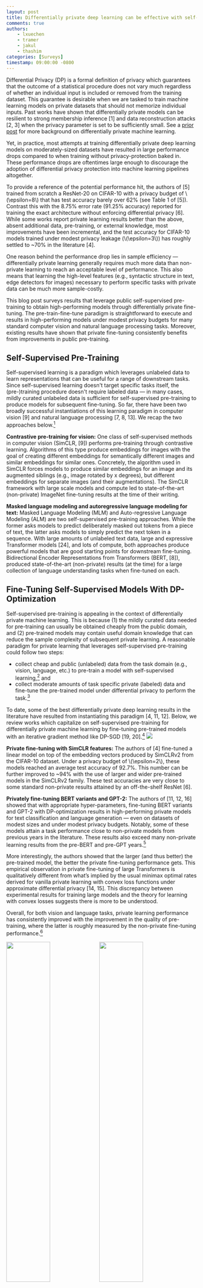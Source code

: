 ```yaml
---
layout: post
title: Differentially private deep learning can be effective with self-supervised models
comments: true
authors: 
    - lxuechen
    - tramer
    - jakul
    - thashim
categories: [Surveys]
timestamp: 09:00:00 -0800
---
```


Differential Privacy (DP) is a formal definition of privacy which guarantees that the outcome of a statistical procedure does not vary much regardless of whether an individual input is included or removed from the training dataset. 
This guarantee is desirable when we are tasked to train machine learning models on private datasets that should not memorize individual inputs. 
Past works have shown that differentially private models can be resilient to strong membership inference [1] and data reconstruction attacks [2, 3] when the privacy parameter is set to be sufficiently small. 
See a [prior post](https://differentialprivacy.org/how-to-deploy-ml-with-dp/) for more background on differentially private machine learning.

Yet, in practice, most attempts at training differentially private deep learning models on moderately-sized datasets have resulted in large performance drops compared to when training without privacy-protection baked in. 
These performance drops are oftentimes large enough to discourage the adoption of differential privacy protection into machine learning pipelines altogether. 

To provide a reference of the potential performance hit, the authors of [5] trained from scratch a ResNet-20 on CIFAR-10 with a privacy budget of \\\(\epsilon=8\\\) that has test accuracy barely over 62% (see Table 1 of [5]). 
Contrast this with the 8.75% error rate (91.25% accuracy) reported for training the exact architecture without enforcing differential privacy [6]. 
While some works report private learning results better than the above, absent additional data, pre-training, or external knowledge, most improvements have been incremental, and the test accuracy for CIFAR-10 models trained under modest privacy leakage (\\\(\epsilon=3\\\)) has roughly settled to ~70% in the literature [4]. 

One reason behind the performance drop lies in sample efficiency — differentially private learning generally requires much more data than non-private learning to reach an acceptable level of performance. 
This also means that learning the high-level features (e.g., syntactic structure in text, edge detectors for images) necessary to perform specific tasks with private data can be much more sample-costly. 

This blog post surveys results that leverage public self-supervised pre-training to obtain high-performing models through differentially private fine-tuning.
The pre-train-fine-tune paradigm is straightforward to execute and results in high-performing models under modest privacy budgets for many standard computer vision and natural language processing tasks. 
Moreover, existing results have shown that private fine-tuning consistently benefits from improvements in public pre-training. 

## Self-Supervised Pre-Training

Self-supervised learning is a paradigm which leverages unlabeled data to learn representations that can be useful for a range of downstream tasks.
Since self-supervised learning doesn't target specific tasks itself, 
the (pre-)training procedure doesn't require labeled data — in many cases, mildly curated unlabeled data is sufficient for self-supervised pre-training to produce models for subsequent fine-tuning. 
So far, there have been two broadly successful instantiations of this learning paradigm in computer vision [9] and natural language processing [7, 8, 13]. 
We recap the two approaches below.[^1]

**Contrastive pre-training for vision:** 
One class of self-supervised methods in computer vision (SimCLR, [9]) performs pre-training through contrastive learning. 
Algorithms of this type produce embeddings for images with the goal of creating different embeddings for semantically different images and similar embeddings for similar ones. 
Concretely, the algorithm used in SimCLR forces models to produce similar embeddings for an image and its augmented siblings (e.g., image rotated by x degrees), but different embeddings for separate images (and their augmentations). 
The SimCLR framework with large scale models and compute led to state-of-the-art (non-private) ImageNet fine-tuning results at the time of their writing. 

**Masked language modeling and autoregressive language modeling for text:** 
Masked Language Modeling (MLM) and Auto-regressive Language Modeling (ALM) are two self-supervised pre-training approaches. 
While the former asks models to predict deliberately masked out tokens from a piece of text, the latter asks models to simply predict the next token in a sequence. 
With large amounts of unlabeled text data, large and expressive Transformer models [24], and lots of compute, both approaches produce powerful models that are good starting points for downstream fine-tuning. 
Bidirectional Encoder Representations from Transformers (BERT, [8]), produced state-of-the-art (non-private) results (at the time) for a large collection of language understanding tasks when fine-tuned on each. 

## Fine-Tuning Self-Supervised Models With DP-Optimization
Self-supervised pre-training is appealing in the context of differentially private machine learning. 
This is because (1) the mildly curated data needed for pre-training can usually be obtained cheaply from the public domain, and (2) pre-trained models may contain useful domain knowledge that can reduce the sample complexity of subsequent private learning. A reasonable paradigm for private learning that leverages self-supervised pre-training could follow two steps:

- collect cheap and public (unlabeled) data from the task domain (e.g., vision, language, etc.) to pre-train a model with self-supervised learning,[^2] and
- collect moderate amounts of task specific private (labeled) data and fine-tune the pre-trained model under differential privacy to perform the task.[^3]

To date, some of the best differentially private deep learning results in the literature have resulted from instantiating this paradigm [4, 11, 12].
Below, we review works which capitalize on self-supervised pre-training for differentially private machine learning by fine-tuning pre-trained models with an iterative gradient method like DP-SGD [19, 20].[^4]
![](/images/fine-tuning-paradigm.png)

**Private fine-tuning with SimCLR features:** 
The authors of [4] fine-tuned a linear model on top of the embedding vectors produced by SimCLRv2 from the CIFAR-10 dataset. Under a privacy budget of \\\(\epsilon=2\\\), 
these models reached an average test accuracy of 92.7%. This number can be further improved to ~94% with the use of larger and wider pre-trained models in the SimCLRv2 family. 
These test accuracies are very close to some standard non-private results attained by an off-the-shelf ResNet [6]. 

**Privately fine-tuning BERT variants and GPT-2:** 
The authors of [11, 12, 16] showed that with appropriate hyper-parameters, fine-tuning BERT variants and GPT-2 with DP-optimization results in high-performing private models for text classification and language generation — even on datasets of modest sizes and under modest privacy budgets. Notably, some of these models attain a task performance close to non-private models from previous years in the literature. 
These results also exceed many non-private learning results from the pre-BERT and pre-GPT years.[^5]

More interestingly, the authors showed that the larger (and thus better) the pre-trained model, the better the private fine-tuning performance gets. 
This empirical observation in private fine-tuning of large Transformers is qualitatively different from what’s implied by the usual minimax optimal rates derived for vanilla private learning with convex loss functions under approximate differential privacy [14, 15]. 
This discrepancy between experimental results for training large models and the theory for learning with convex losses suggests there is more to be understood.

Overall, for both vision and language tasks, private learning performance has consistently improved with the improvement in the quality of pre-training, 
where the latter is roughly measured by the non-private fine-tuning performance.[^6]

<p float="left">
  <img src="../images/figure1_classification.png" width="48%" />
  <img src="../images/figure1_generation.png" width="48%" /> 
  <caption>Figure 1: Privately fine-tuning better (and larger) pre-trained models lead to consistently improving performance for text classification and language generation. 
Left: text classification on MNLI [25]. Right: language generation on E2E [26].</caption>
</p>

## Conclusion and Outlook

We have surveyed recent works in the literature that obtained highly performant private machine learning models leveraging self-supervised pre-training. 
Common to these results is the trend that the performance of private learning consistently improved with the quality of public pre-training. 
We therefore anticipate that the general paradigm may be useful in additional settings (e.g., federated learning) and tasks (e.g., private synthetic image generation), and lead to improved private learning results. 

While self-supervised pre-training has led to progress in private deep learning, leveraging pre-trained models will not address several fundamental challenges to differentially private learning.
First and foremost, the datasets of machine learning tasks may be sampled from long-tailed distributions [21]. 
When privately trained on such datasets, a machine learning model may fail to acquire the learning signal necessary to perform accurate predictions for examples on the tail [28] or from underrepresented (sub)populations [29]. 
Second, many machine learning problems are in a domain where public data (even unlabeled data) may be sparse, e.g., medical imaging. 
Developing refined versions of the pre-train-fine-tune approach for problems from these domains is an interesting avenue for future work.

Lastly, differential privacy as one specific definition of privacy  may not capture all that’s desired for privacy in reality. 
For instance, while differentially private algorithms naturally give machine unlearning guarantees [30, 32], more tailored algorithms tend to be able to improve the capacity of unlearning [31].
In addition, the assumption on data in differential privacy may be strong for certain applications. In particular, the guarantee may degrade when there’s correlated data [22] and does not directly prevent the inference of private data outside the original context [23]. These are fundamental limitations of differential privacy which improvements to differentially private learning don’t touch on. 

[^1]: Authors of [18] framed these self-supervised models which are trained on broad data at scale that are adaptable to a wide range of downstream tasks as “foundation models”. 

[^2]: ???

[^3]: The idea of privately fine-tuning a publicly pre-trained model certainly isn’t new. One of the first differentially private deep learning papers [19] considered an experiment which fine-tuned convolutional nets on CIFAR-10 which were pre-trained on CIFAR-100. Results on privately fine-tuning *self-supervised* models are, on the other hand, more recent. 

[^4]: Blue and pink sphere avatars taken from [18]. Credit to [Drew A. Hudson](https://cs.stanford.edu/~dorarad/) for making these. 

[^5]: Hyper-parameters that work well for non-private learning typically aren't those that work best for differentially private learning [27]. It’s crucial to use a large batch size, a small clipping norm, an appropriate learning rate, and a reasonably large number of training epochs to obtain the mentioned private learning results [11]. 

[^6]: Since the pre-training data for large language models are oftentimes collected through large scale web scraping (e.g., WebText), a common concern is that certain test instances for downstream tasks may already appear in the pre-training data. Self-supervised pre-training therefore can give models an opportunity to “see” this data even before they are privately fine-tuned. Authors of [17] confirm that there is a 1-6% overlap between the test set of many natural language processing tasks and the pre-training data they collected (WebText). These numbers suggest that existing private fine-tuning results in the literature could be slightly inflated compared to when the pre-training data didn’t contain any test instance for any downstream task for which evaluation was performed. 

## Acknowledgements

The authors thank Nicolas Papernot for detailed feedback and edit suggestions. 

## References
[1] Rahman MA, Rahman T, Laganière R, Mohammed N, Wang Y. Membership Inference Attack against Differentially Private Deep Learning Model. Trans. Data Priv.. 2018 Apr 1;11(1):61-79.

[2] Carlini N, Liu C, Erlingsson Ú, Kos J, Song D. The secret sharer: Evaluating and testing unintended memorization in neural networks. In 28th USENIX Security Symposium (USENIX Security 19) 2019 (pp. 267-284).

[3] Guo C, Karrer B, Chaudhuri K, van der Maaten L. Bounding Training Data Reconstruction in Private (Deep) Learning. arXiv preprint arXiv:2201.12383. 2022 Jan 28.

[4] Tramer F, Boneh D. Differentially private learning needs better features (or much more data). arXiv preprint arXiv:2011.11660. 2020 Nov 23.

[5] Yu D, Zhang H, Chen W, Liu TY. Do not let privacy overbill utility: Gradient embedding perturbation for private learning. arXiv preprint arXiv:2102.12677. 2021 Feb 25.

[6] He K, Zhang X, Ren S, Sun J. Deep residual learning for image recognition. InProceedings of the IEEE conference on computer vision and pattern recognition 2016 (pp. 770-778).

[7] Radford A, Narasimhan K, Salimans T, Sutskever I. Improving language understanding by generative pre-training.

[8] Devlin J, Chang MW, Lee K, Toutanova K. Bert: Pre-training of deep bidirectional transformers for language understanding. arXiv preprint arXiv:1810.04805. 2018 Oct 11.

[9] Chen T, Kornblith S, Norouzi M, Hinton G. A simple framework for contrastive learning of visual representations. InInternational conference on machine learning 2020 Nov 21 (pp. 1597-1607). PMLR.

[10] Li XL, Liang P. Prefix-tuning: Optimizing continuous prompts for generation. arXiv preprint arXiv:2101.00190. 2021 Jan 1.

[11] Li X, Tramer F, Liang P, Hashimoto T. Large language models can be strong differentially private learners. arXiv preprint arXiv:2110.05679. 2021 Oct 12.

[12] Yu D, Naik S, Backurs A, Gopi S, Inan HA, Kamath G, Kulkarni J, Lee YT, Manoel A, Wutschitz L, Yekhanin S. Differentially private fine-tuning of language models. arXiv preprint arXiv:2110.06500. 2021 Oct 13.

[13] Ilić S, Marrese-Taylor E, Balazs JA, Matsuo Y. Deep contextualized word representations for detecting sarcasm and irony. arXiv preprint arXiv:1809.09795. 2018 Sep 26.

[14] Bassily R, Smith A, Thakurta A. Private empirical risk minimization: Efficient algorithms and tight error bounds. In2014 IEEE 55th Annual Symposium on Foundations of Computer Science 2014 Oct 18 (pp. 464-473). IEEE.

[15] Bassily R, Feldman V, Talwar K, Guha Thakurta A. Private stochastic convex optimization with optimal rates. Advances in Neural Information Processing Systems. 2019;32.

[16] Yu D, Zhang H, Chen W, Yin J, Liu TY. Large scale private learning via low-rank reparametrization. InInternational Conference on Machine Learning 2021 Jul 1 (pp. 12208-12218). PMLR.

[17] Radford A, Wu J, Child R, Luan D, Amodei D, Sutskever I. Language models are unsupervised multitask learners. OpenAI blog. 2019 Feb 24;1(8):9.

[18] Bommasani R, Hudson DA, Adeli E, Altman R, Arora S, von Arx S, Bernstein MS, Bohg J, Bosselut A, Brunskill E, Brynjolfsson E. On the opportunities and risks of foundation models. arXiv preprint arXiv:2108.07258. 2021 Aug 16.

[19] Abadi M, Chu A, Goodfellow I, McMahan HB, Mironov I, Talwar K, Zhang L. Deep learning with differential privacy. InProceedings of the 2016 ACM SIGSAC conference on computer and communications security 2016 Oct 24 (pp. 308-318).

[20] Song S, Chaudhuri K, Sarwate AD. Stochastic gradient descent with differentially private updates. In2013 IEEE Global Conference on Signal and Information Processing 2013 Dec 3 (pp. 245-248). IEEE.

[21] Feldman V, Zhang C. What neural networks memorize and why: Discovering the long tail via influence estimation. Advances in Neural Information Processing Systems. 2020;33:2881-91.

[22] Ghosh A, Kleinberg R. Inferential privacy guarantees for differentially private mechanisms. arXiv preprint arXiv:1603.01508. 2016 Mar 4.

[23] Nissenbaum H. Privacy as contextual integrity. Wash. L. Rev.. 2004;79:119.

[24] Vaswani A, Shazeer N, Parmar N, Uszkoreit J, Jones L, Gomez AN, Kaiser Ł, Polosukhin I. Attention is all you need. Advances in neural information processing systems. 2017;30.

[25] Williams A, Nangia N, Bowman SR. A broad-coverage challenge corpus for sentence understanding through inference. arXiv preprint arXiv:1704.05426. 2017 Apr 18.

[26] Novikova J, Dušek O, Rieser V. The E2E dataset: New challenges for end-to-end generation. arXiv preprint arXiv:1706.09254. 2017 Jun 28.

[27] Papernot N, Chien S, Song S, Thakurta A, Erlingsson U. Making the shoe fit: Architectures, initializations, and tuning for learning with privacy.

[28] Suriyakumar VM, Papernot N, Goldenberg A, Ghassemi M. Chasing your long tails: Differentially private prediction in health care settings. InProceedings of the 2021 ACM Conference on Fairness, Accountability, and Transparency 2021 Mar 3 (pp. 723-734).

[29] Bagdasaryan E, Poursaeed O, Shmatikov V. Differential privacy has disparate impact on model accuracy. Advances in Neural Information Processing Systems. 2019;32.

[30] Bourtoule L, Chandrasekaran V, Choquette-Choo CA, Jia H, Travers A, Zhang B, Lie D, Papernot N. Machine unlearning. In2021 IEEE Symposium on Security and Privacy (SP) 2021 May 24 (pp. 141-159). IEEE.

[31] Sekhari A, Acharya J, Kamath G, Suresh AT. Remember what you want to forget: Algorithms for machine unlearning. Advances in Neural Information Processing Systems. 2021 Dec 6;34.

[32] Cao Y, Yang J. Towards making systems forget with machine unlearning. In2015 IEEE Symposium on Security and Privacy 2015 May 17 (pp. 463-480). IEEE.
